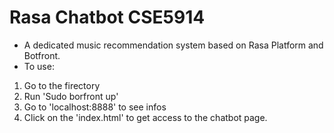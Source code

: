 # Rasa Chatbot CSE5914
- A dedicated music recommendation system based on Rasa Platform and Botfront.
- To use:
1. Go to the firectory
2. Run 'Sudo borfront up'
3. Go to 'localhost:8888' to see infos
4. Click on the 'index.html' to get access to the chatbot page.
